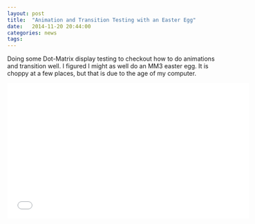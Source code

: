 ```yaml
---
layout: post
title:  "Animation and Transition Testing with an Easter Egg"
date:   2014-11-20 20:44:00
categories: news
tags:
---
```


Doing some Dot-Matrix display testing to checkout how to do animations and transition well. I figured I might as well do an MM3 easter egg. It is choppy at a few places, but that is due to the age of my computer.

<iframe width="560" height="315" src="//www.youtube.com/embed/--j8BTRcH3A" frameborder="0" allowfullscreen></iframe>
